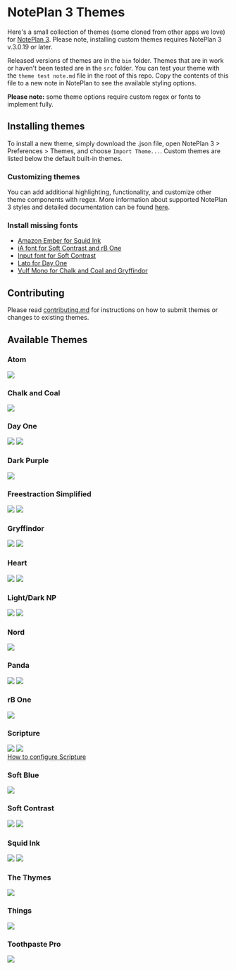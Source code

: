 # NotePlan 3 Themes

Here's a small collection of themes (some cloned from other apps we love) for [NotePlan 3](https://noteplan.co). Please note, installing custom themes requires NotePlan 3 v.3.0.19 or later. 

Released versions of themes are in the `bin` folder. Themes that are in work or haven't been tested are in the `src` folder. You can test your theme with the `theme test note.md` file in the root of this repo. Copy the contents of this file to a new note in NotePlan to see the available styling options.

**Please note:** some theme options require custom regex or fonts to implement fully. 

## Installing themes

To install a new theme, simply download the .json file, open NotePlan 3 > Preferences > Themes, and choose `Import Theme...`. Custom themes are listed below the default built-in themes. 

### Customizing themes
You can add additional highlighting, functionality, and customize other theme components with regex. More information about supported NotePlan 3 styles and detailed documentation can be found [here](http://noteplan.co/createcustomthemes).

### Install missing fonts
- [Amazon Ember for Squid Ink](https://developer.amazon.com/en-US/alexa/branding/echo-guidelines/identity-guidelines/typography)
- [iA font for Soft Contrast and rB One](https://github.com/iaolo/iA-Fonts)
- [Input font for Soft Contrast](https://input.djr.com/download/)
- [Lato for Day One](https://www.1001fonts.com/lato-font.html)
- [Vulf Mono for Chalk and Coal and Gryffindor](https://ohnotype.co/fonts/vulf)

## Contributing

Please read [contributing.md](contributing.md) for instructions on how to submit themes or changes to existing themes. 

## Available Themes
### Atom
![](img/atom.png)
### Chalk and Coal
![](img/chalkandcoal.png)
### Day One
![](img/dayone.png)
![](img/dayonedark.png)
### Dark Purple
![](img/darkpurple.png)
### Freestraction Simplified
![](img/freestraction.png)
![](img/freestractiondark.png)
### Gryffindor
![](img/gryffindormacos.png)
![](img/gryffindorios.png)
### Heart
![](img/blueheart.png)
![](img/purpleheart.png)
### Light/Dark NP
![](img/lightnp.png)
![](img/darknp.png)
### Nord
![](img/nord.png)
### Panda
![](img/panda.png)
![](img/pandadark.png)
### rB One
![](img/rbone.png)
### Scripture
![](img/scripture.png)
![](img/scripturedark.png)  
[How to configure Scripture](https://github.com/robgrace/NPTheme-Scripture#basic-use)  
### Soft Blue
![](img/softblue.png)
### Soft Contrast
![](img/softcontrastlight.png)
![](img/softcontrastdark.png)
### Squid Ink
![](img/squidinklight.png)
![](img/squidink.png)
### The Thymes
![](img/thethymes.png)
### Things
![](img/things.png)
### Toothpaste Pro
![](img/toothpastepro.png)
